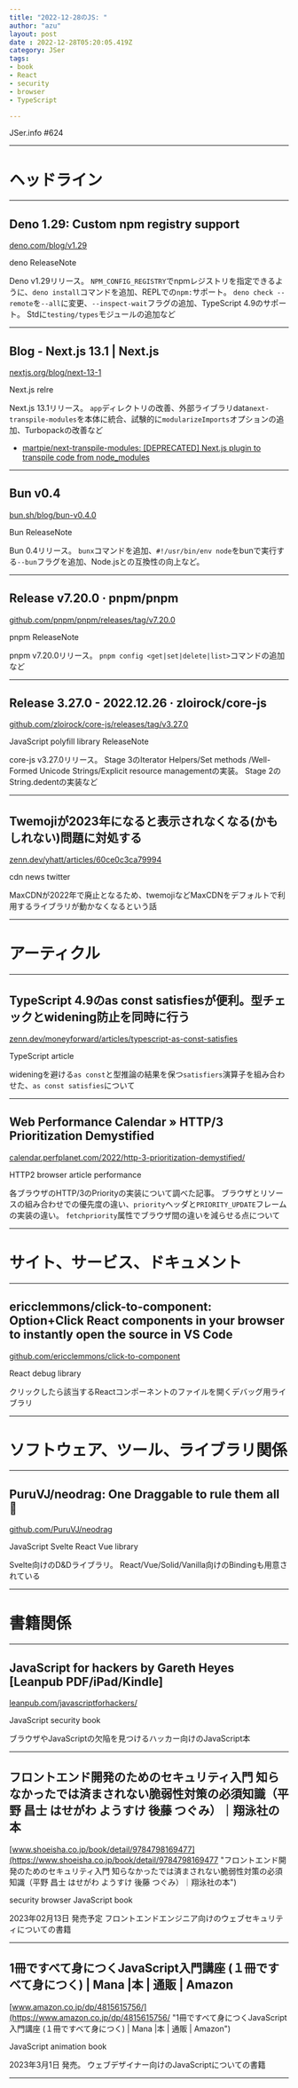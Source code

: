 ```yaml
---
title: "2022-12-28のJS: "
author: "azu"
layout: post
date : 2022-12-28T05:20:05.419Z
category: JSer
tags:
- book
- React
- security
- browser
- TypeScript

---
```


JSer.info #624

----

<h1 class="site-genre">ヘッドライン</h1>

----

## Deno 1.29: Custom npm registry support
[deno.com/blog/v1.29](https://deno.com/blog/v1.29 "Deno 1.29: Custom npm registry support")
<p class="jser-tags jser-tag-icon"><span class="jser-tag">deno</span> <span class="jser-tag">ReleaseNote</span></p>

Deno v1.29リリース。
`NPM_CONFIG_REGISTRY`でnpmレジストリを指定できるように、`deno install`コマンドを追加、REPLでの`npm:`サポート。
`deno check --remote`を`--all`に変更、`--inspect-wait`フラグの追加、TypeScript 4.9のサポート。
Stdに`testing/types`モジュールの追加など


----

## Blog - Next.js 13.1 | Next.js
[nextjs.org/blog/next-13-1](https://nextjs.org/blog/next-13-1 "Blog - Next.js 13.1 | Next.js")
<p class="jser-tags jser-tag-icon"><span class="jser-tag">Next.js</span> <span class="jser-tag">relre</span></p>

Next.js 13.1リリース。
`app`ディレクトリの改善、外部ライブラリdata`next-transpile-modules`を本体に統合、試験的に`modularizeImports`オプションの追加、Turbopackの改善など

- [martpie/next-transpile-modules: \[DEPRECATED\] Next.js plugin to transpile code from node\_modules](https://github.com/martpie/next-transpile-modules "martpie/next-transpile-modules: \[DEPRECATED\] Next.js plugin to transpile code from node\_modules")

----

## Bun v0.4
[bun.sh/blog/bun-v0.4.0](https://bun.sh/blog/bun-v0.4.0 "Bun v0.4")
<p class="jser-tags jser-tag-icon"><span class="jser-tag">Bun</span> <span class="jser-tag">ReleaseNote</span></p>

Bun 0.4リリース。
`bunx`コマンドを追加、`#!/usr/bin/env node`をbunで実行する`--bun`フラグを追加、Node.jsとの互換性の向上など。


----

## Release v7.20.0 · pnpm/pnpm
[github.com/pnpm/pnpm/releases/tag/v7.20.0](https://github.com/pnpm/pnpm/releases/tag/v7.20.0 "Release v7.20.0 · pnpm/pnpm")
<p class="jser-tags jser-tag-icon"><span class="jser-tag">pnpm</span> <span class="jser-tag">ReleaseNote</span></p>

pnpm v7.20.0リリース。
`pnpm config <get|set|delete|list>`コマンドの追加など


----

## Release 3.27.0 - 2022.12.26 · zloirock/core-js
[github.com/zloirock/core-js/releases/tag/v3.27.0](https://github.com/zloirock/core-js/releases/tag/v3.27.0 "Release 3.27.0 - 2022.12.26 · zloirock/core-js")
<p class="jser-tags jser-tag-icon"><span class="jser-tag">JavaScript</span> <span class="jser-tag">polyfill</span> <span class="jser-tag">library</span> <span class="jser-tag">ReleaseNote</span></p>

core-js v3.27.0リリース。
Stage 3のIterator Helpers/Set methods /Well-Formed Unicode Strings/Explicit resource managementの実装。
Stage 2のString.dedentの実装など


----

## Twemojiが2023年になると表示されなくなる(かもしれない)問題に対処する
[zenn.dev/yhatt/articles/60ce0c3ca79994](https://zenn.dev/yhatt/articles/60ce0c3ca79994 "Twemojiが2023年になると表示されなくなる(かもしれない)問題に対処する")
<p class="jser-tags jser-tag-icon"><span class="jser-tag">cdn</span> <span class="jser-tag">news</span> <span class="jser-tag">twitter</span></p>

MaxCDNが2022年で廃止となるため、twemojiなどMaxCDNをデフォルトで利用するライブラリが動かなくなるという話


----
<h1 class="site-genre">アーティクル</h1>

----

## TypeScript 4.9のas const satisfiesが便利。型チェックとwidening防止を同時に行う
[zenn.dev/moneyforward/articles/typescript-as-const-satisfies](https://zenn.dev/moneyforward/articles/typescript-as-const-satisfies "TypeScript 4.9のas const satisfiesが便利。型チェックとwidening防止を同時に行う")
<p class="jser-tags jser-tag-icon"><span class="jser-tag">TypeScript</span> <span class="jser-tag">article</span></p>

wideningを避ける`as const`と型推論の結果を保つ`satisfiers`演算子を組み合わせた、`as const satisfies`について


----

## Web Performance Calendar » HTTP/3 Prioritization Demystified
[calendar.perfplanet.com/2022/http-3-prioritization-demystified/](https://calendar.perfplanet.com/2022/http-3-prioritization-demystified/ "Web Performance Calendar » HTTP/3 Prioritization Demystified")
<p class="jser-tags jser-tag-icon"><span class="jser-tag">HTTP2</span> <span class="jser-tag">browser</span> <span class="jser-tag">article</span> <span class="jser-tag">performance</span></p>

各ブラウザのHTTP/3のPriorityの実装について調べた記事。
ブラウザとリソースの組み合わせでの優先度の違い、`priority`ヘッダと`PRIORITY_UPDATE`フレームの実装の違い。
`fetchpriority`属性でブラウザ間の違いを減らせる点について


----
<h1 class="site-genre">サイト、サービス、ドキュメント</h1>

----

## ericclemmons/click-to-component: Option+Click React components in your browser to instantly open the source in VS Code
[github.com/ericclemmons/click-to-component](https://github.com/ericclemmons/click-to-component "ericclemmons/click-to-component: Option+Click React components in your browser to instantly open the source in VS Code")
<p class="jser-tags jser-tag-icon"><span class="jser-tag">React</span> <span class="jser-tag">debug</span> <span class="jser-tag">library</span></p>

クリックしたら該当するReactコンポーネントのファイルを開くデバッグ用ライブラリ


----
<h1 class="site-genre">ソフトウェア、ツール、ライブラリ関係</h1>

----

## PuruVJ/neodrag: One Draggable to rule them all 💍
[github.com/PuruVJ/neodrag](https://github.com/PuruVJ/neodrag "PuruVJ/neodrag: One Draggable to rule them all 💍")
<p class="jser-tags jser-tag-icon"><span class="jser-tag">JavaScript</span> <span class="jser-tag">Svelte</span> <span class="jser-tag">React</span> <span class="jser-tag">Vue</span> <span class="jser-tag">library</span></p>

Svelte向けのD&Dライブラリ。
React/Vue/Solid/Vanilla向けのBindingも用意されている


----
<h1 class="site-genre">書籍関係</h1>

----

## JavaScript for hackers by Gareth Heyes \[Leanpub PDF/iPad/Kindle\]
[leanpub.com/javascriptforhackers/](https://leanpub.com/javascriptforhackers/ "JavaScript for hackers by Gareth Heyes \[Leanpub PDF/iPad/Kindle\]")
<p class="jser-tags jser-tag-icon"><span class="jser-tag">JavaScript</span> <span class="jser-tag">security</span> <span class="jser-tag">book</span></p>

ブラウザやJavaScriptの欠陥を見つけるハッカー向けのJavaScript本


----

## フロントエンド開発のためのセキュリティ入門 知らなかったでは済まされない脆弱性対策の必須知識（平野 昌士 はせがわ ようすけ 後藤 つぐみ）｜翔泳社の本
[www.shoeisha.co.jp/book/detail/9784798169477](https://www.shoeisha.co.jp/book/detail/9784798169477 "フロントエンド開発のためのセキュリティ入門 知らなかったでは済まされない脆弱性対策の必須知識（平野 昌士 はせがわ ようすけ 後藤 つぐみ）｜翔泳社の本")
<p class="jser-tags jser-tag-icon"><span class="jser-tag">security</span> <span class="jser-tag">browser</span> <span class="jser-tag">JavaScript</span> <span class="jser-tag">book</span></p>

2023年02月13日 発売予定
フロントエンドエンジニア向けのウェブセキュリティについての書籍


----

## 1冊ですべて身につくJavaScript入門講座 (１冊ですべて身につく) | Mana |本 | 通販 | Amazon
[www.amazon.co.jp/dp/4815615756/](https://www.amazon.co.jp/dp/4815615756/ "1冊ですべて身につくJavaScript入門講座 (１冊ですべて身につく) | Mana |本 | 通販 | Amazon")
<p class="jser-tags jser-tag-icon"><span class="jser-tag">JavaScript</span> <span class="jser-tag">animation</span> <span class="jser-tag">book</span></p>

2023年3月1日 発売。
ウェブデザイナー向けのJavaScriptについての書籍


----
